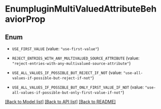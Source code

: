 # EnumpluginMultiValuedAttributeBehaviorProp

## Enum


* `USE_FIRST_VALUE` (value: `"use-first-value"`)

* `REJECT_ENTRIES_WITH_ANY_MULTIVALUED_SOURCE_ATTRIBUTE` (value: `"reject-entries-with-any-multivalued-source-attribute"`)

* `USE_ALL_VALUES_IF_POSSIBLE_BUT_REJECT_IF_NOT` (value: `"use-all-values-if-possible-but-reject-if-not"`)

* `USE_ALL_VALUES_IF_POSSIBLE_BUT_ONLY_FIRST_VALUE_IF_NOT` (value: `"use-all-values-if-possible-but-only-first-value-if-not"`)


[[Back to Model list]](../README.md#documentation-for-models) [[Back to API list]](../README.md#documentation-for-api-endpoints) [[Back to README]](../README.md)


